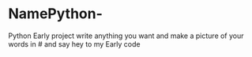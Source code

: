 # NamePython-
Python Early project write anything you want and make a picture of your words in #  and say hey to my Early code
